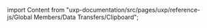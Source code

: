 
import Content from "uxp-documentation/src/pages/uxp/reference-js/Global Members/Data Transfers/Clipboard";

<Content query="product=photoshop"/>
